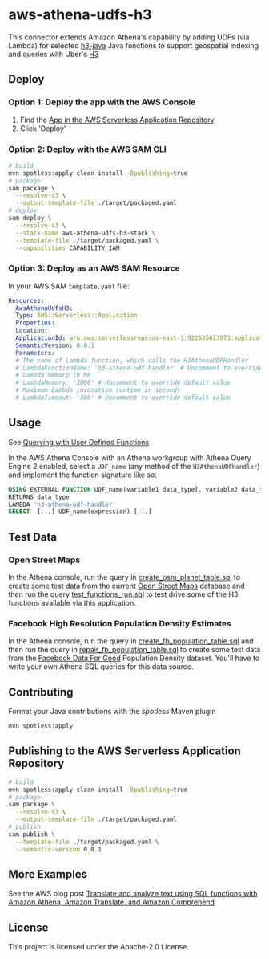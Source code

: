 # aws-athena-udfs-h3

This connector extends Amazon Athena's capability by adding UDFs (via Lambda) for selected [h3-java](https://github.com/uber/h3-java) Java functions to support geospatial indexing and queries with Uber's [H3](https://h3geo.org/)

## Deploy

### Option 1: Deploy the app with the AWS Console

1. Find the [App in the AWS Serverless Application Repository](https://console.aws.amazon.com/lambda/home?region=us-east-1#/create/app?applicationId=arn:aws:serverlessrepo:us-east-1:922535613973:applications/aws-athena-udfs-h3)
2. Click 'Deploy'

### Option 2: Deploy with the AWS SAM CLI

```bash
# build
mvn spotless:apply clean install -Dpublishing=true
# package
sam package \
  --resolve-s3 \
  --output-template-file ./target/packaged.yaml
# deploy
sam deploy \
  --resolve-s3 \
  --stack-name aws-athena-udfs-h3-stack \
  --template-file ./target/packaged.yaml \
  --capabilities CAPABILITY_IAM
```

### Option 3: Deploy as an AWS SAM Resource

In your AWS SAM `template.yaml` file:

```yaml
Resources:
  AwsAthenaUdfsH3:
  Type: AWS::Serverless::Application
  Properties:
  Location:
  ApplicationId: arn:aws:serverlessrepo:us-east-1:922535613973:applications/aws-athena-udfs-h3
  SemanticVersion: 0.0.1
  Parameters:
  # The name of Lambda function, which calls the H3AthenaUDFHandler
  # LambdaFunctionName: 'h3-athena-udf-handler' # Uncomment to override default value
  # Lambda memory in MB
  # LambdaMemory: '3008' # Uncomment to override default value
  # Maximum Lambda invocation runtime in seconds
  # LambdaTimeout: '300' # Uncomment to override default value
```

## Usage

See [Querying with User Defined Functions](https://docs.aws.amazon.com/athena/latest/ug/querying-udf.html)

In the AWS Athena Console with an Athena workgroup with Athena Query Engine 2 enabled, select a `UDF_name` (any method of the `H3AthenaUDFHandler`) and implement the function signature like so:

```sql
USING EXTERNAL FUNCTION UDF_name(variable1 data_type[, variable2 data_type][,...])
RETURNS data_type
LAMBDA 'h3-athena-udf-handler'
SELECT  [...] UDF_name(expression) [...]
```

## Test Data

### Open Street Maps

In the Athena console, run the query in [create_osm_planet_table.sql](./src/resources/sql/create_osm_planet_table.sql) to create some test data from the current [Open Street Maps](https://registry.opendata.aws/osm/) database and then run the query [test_functions_run.sql](./src/resources/sql/est_udfs_osm_planet.sql) to test drive some of the H3 functions available via this application.

### Facebook High Resolution Population Density Estimates

In the Athena console, run the query in [create_fb_population_table.sql](./src/resources/sql/create_fb_population_table.sql) and then run the query in [repair_fb_population_table.sql](./src/resources/sql/repair_fb_population_table.sql) to create some test data from the [Facebook Data For Good](https://dataforgood.fb.com/tools/population-density-maps/) Population Density dataset. You'll have to write your own Athena SQL queries for this data source.

## Contributing

Format your Java contributions with the _spotless_ Maven plugin

```bash
mvn spotless:apply
```

## Publishing to the AWS Serverless Application Repository

```bash
# build
mvn spotless:apply clean install -Dpublishing=true
# package
sam package \
  --resolve-s3 \
  --output-template-file ./target/packaged.yaml
# publish
sam publish \
  --template-file ./target/packaged.yaml \
  --semantic-version 0.0.1
```

## More Examples

See the AWS blog post [Translate and analyze text using SQL functions with Amazon Athena, Amazon Translate, and Amazon Comprehend](https://aws.amazon.com/blogs/machine-learning/translate-and-analyze-text-using-sql-functions-with-amazon-athena-amazon-translate-and-amazon-comprehend/)

## License

This project is licensed under the Apache-2.0 License.
